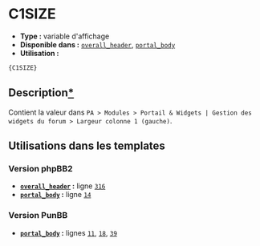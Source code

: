 # C1SIZE
* __Type :__ variable d'affichage
* __Disponible dans :__ [`overall_header`](../tpl/var/overall_header.md#readme), [`portal_body`](../tpl/var/portal_body.md#readme)
* __Utilisation :__

```html
{C1SIZE}
```

## Description[*](https://fa-tvars.appspot.com/var/C1SIZE)
Contient la valeur dans `PA > Modules > Portail & Widgets | Gestion des widgets du forum > Largeur colonne 1 (gauche)`.

## Utilisations dans les templates

### Version phpBB2
* __[`overall_header`](../tpl/var/overall_header.md#readme) :__ ligne [`316`](../tpl/src/subsilver/overall_header.tpl#L316)
* __[`portal_body`](../tpl/var/portal_body.md#readme) :__ ligne [`14`](../tpl/src/subsilver/portal_body.tpl#L14)

### Version PunBB
* __[`portal_body`](../tpl/var/portal_body.md#readme) :__ lignes [`11`](../tpl/src/punbb/portal_body.tpl#L11), [`18`](../tpl/src/punbb/portal_body.tpl#L18), [`39`](../tpl/src/punbb/portal_body.tpl#L39)